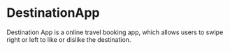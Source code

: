 # DestinationApp
Destination App is a online travel booking app, which allows users to swipe right or left to like or dislike the destination.

